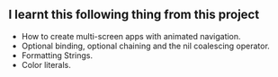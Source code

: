 ## I learnt this following thing from this project


* How to create multi-screen apps with animated navigation.
* Optional binding, optional chaining and the nil coalescing operator.
* Formatting Strings. 
* Color literals.

